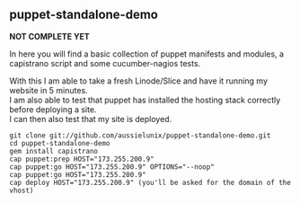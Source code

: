 ## puppet-standalone-demo

**NOT COMPLETE YET**

In here you will find a basic collection of puppet manifests and modules, a capistrano script and
some cucumber-nagios tests.

With this I am able to take a fresh Linode/Slice and have it running my
website in 5 minutes.  
I am also able to test that puppet has installed the hosting stack
correctly before deploying a site.  
I can then also test that my site is deployed.  


    git clone git://github.com/aussielunix/puppet-standalone-demo.git
    cd puppet-standalone-demo
    gem install capistrano
    cap puppet:prep HOST="173.255.200.9"
    cap puppet:go HOST="173.255.200.9" OPTIONS="--noop"
    cap puppet:go HOST="173.255.200.9"
    cap deploy HOST="173.255.200.9" (you'll be asked for the domain of the vhost)



